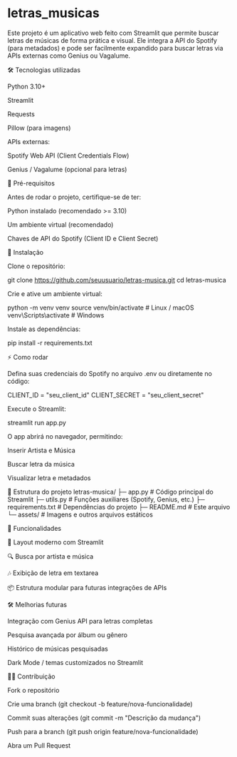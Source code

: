 # letras_musicas
Este projeto é um aplicativo web feito com Streamlit que permite buscar letras de músicas de forma prática e visual. Ele integra a API do Spotify (para metadados) e pode ser facilmente expandido para buscar letras via APIs externas como Genius ou Vagalume.

🛠 Tecnologias utilizadas

Python 3.10+

Streamlit

Requests

Pillow (para imagens)

APIs externas:

Spotify Web API (Client Credentials Flow)

Genius / Vagalume (opcional para letras)

🔧 Pré-requisitos

Antes de rodar o projeto, certifique-se de ter:

Python instalado (recomendado >= 3.10)

Um ambiente virtual (recomendado)

Chaves de API do Spotify (Client ID e Client Secret)

🚀 Instalação

Clone o repositório:

git clone https://github.com/seuusuario/letras-musica.git
cd letras-musica


Crie e ative um ambiente virtual:

python -m venv venv
source venv/bin/activate   # Linux / macOS
venv\Scripts\activate      # Windows


Instale as dependências:

pip install -r requirements.txt

⚡ Como rodar

Defina suas credenciais do Spotify no arquivo .env ou diretamente no código:

CLIENT_ID = "seu_client_id"
CLIENT_SECRET = "seu_client_secret"


Execute o Streamlit:

streamlit run app.py


O app abrirá no navegador, permitindo:

Inserir Artista e Música

Buscar letra da música

Visualizar letra e metadados

📂 Estrutura do projeto
letras-musica/
├─ app.py               # Código principal do Streamlit
├─ utils.py             # Funções auxiliares (Spotify, Genius, etc.)
├─ requirements.txt     # Dependências do projeto
├─ README.md            # Este arquivo
└─ assets/              # Imagens e outros arquivos estáticos

📝 Funcionalidades

🎨 Layout moderno com Streamlit

🔍 Busca por artista e música

🎶 Exibição de letra em textarea

📦 Estrutura modular para futuras integrações de APIs

🛠 Melhorias futuras

Integração com Genius API para letras completas

Pesquisa avançada por álbum ou gênero

Histórico de músicas pesquisadas

Dark Mode / temas customizados no Streamlit

👨‍💻 Contribuição

Fork o repositório

Crie uma branch (git checkout -b feature/nova-funcionalidade)

Commit suas alterações (git commit -m "Descrição da mudança")

Push para a branch (git push origin feature/nova-funcionalidade)

Abra um Pull Request
